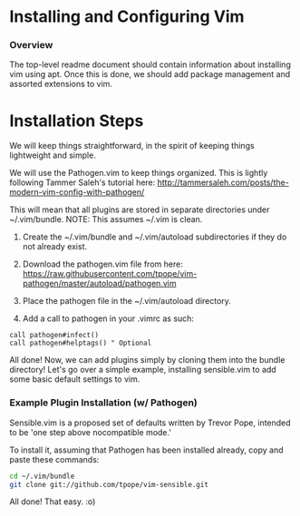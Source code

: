 # Installing and Configuring Vim

### Overview

The top-level readme document should contain information about
installing vim using apt. Once this is done, we should add
package management and assorted extensions to vim.

# Installation Steps

We will keep things straightforward, in the
spirit of keeping things lightweight and simple.

We will use the Pathogen.vim to keep things
organized. This is lightly following Tammer
Saleh's tutorial here:
http://tammersaleh.com/posts/the-modern-vim-config-with-pathogen/

This will mean that all plugins are stored in
separate directories under ~/.vim/bundle.
NOTE: This assumes ~/.vim is clean.

1. Create the ~/.vim/bundle and ~/.vim/autoload
subdirectories if they do not already exist.

2. Download the pathogen.vim file from here:
https://raw.githubusercontent.com/tpope/vim-pathogen/master/autoload/pathogen.vim

3. Place the pathogen file in the ~/.vim/autoload
directory.

4. Add a call to pathogen in your .vimrc as such:

```vim
call pathogen#infect()
call pathogen#helptags() " Optional
```

All done! Now, we can add plugins simply by
cloning them into the bundle directory! Let's
go over a simple example, installing sensible.vim
to add some basic default settings to vim.

### Example Plugin Installation (w/ Pathogen)

Sensible.vim is a proposed set of defaults
written by Trevor Pope, intended to be 'one step
above nocompatible mode.'

To install it, assuming that Pathogen has been
installed already, copy and paste these commands:

```sh
cd ~/.vim/bundle
git clone git://github.com/tpope/vim-sensible.git
```

All done! That easy. :o)
